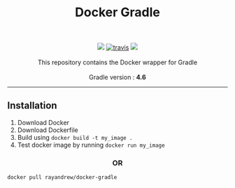 <h1 align="center">
  <br>
  Docker Gradle
  <br>
  <br>
</h1>

<p align="center">
  <a href="https://microbadger.com/images/rayandrew/docker-gradle" title="Get your own version badge on microbadger.com"><img src="https://images.microbadger.com/badges/version/rayandrew/docker-gradle.svg"></a>
  <a href="https://travis-ci.org/rayandrews/docker-gradle"><img src="https://api.travis-ci.org/rayandrews/docker-gradle.svg?branch=master" alt="travis"></a>
  <a href="https://microbadger.com/images/rayandrew/docker-gradle" title="Get your own image badge on microbadger.com"><img src="https://images.microbadger.com/badges/image/rayandrew/docker-gradle.svg"></a>
  <br />
  <br />
  This repository contains the Docker wrapper for Gradle
  <br />
  <br />
  Gradle version : <b>4.6</b>
</p>

---

## Installation

1.  Download Docker
2.  Download Dockerfile
3.  Build using `docker build -t my_image .`
4.  Test docker image by running `docker run my_image`

<div align="center">
  <h3>
    OR
  </h3>
</div>

```
docker pull rayandrew/docker-gradle
```
